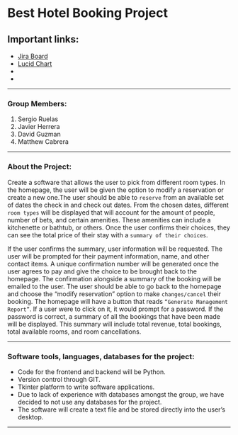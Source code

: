 # Best Hotel Booking Project

## Important links:

- [Jira Board](https://besthotel.atlassian.net/jira/software/projects/KAN/boards/1)
- [Lucid Chart](https://lucid.app/lucidchart/91586ef3-c35f-4402-a4d4-fbec383e4e44/edit?invitationId=inv_9bea5d7a-9031-4a6e-9edb-a6a132e28e08&page=0_0#)
- 
- 


---

### Group Members:
1. Sergio Ruelas
2. Javier Herrera
3. David Guzman
4. Matthew Cabrera

---

### About the Project:
Create a software that allows the user to pick from different room types. In the homepage, the user will be given the option to modify a reservation or create a new one.The user should be able to `reserve` from an available set of dates the check in and check out dates. From the chosen dates, different `room types` will be displayed that will account for the amount of people, number of bets, and certain amenities. These amenities can include a kitchenette or bathtub, or others. Once the user confirms their choices, they can see the total price of their stay with a `summary of their choices`. 

If the user confirms the summary, user information will be requested. The user will be prompted for their payment information, name, and other contact items. A unique confirmation number will be generated once the user agrees to pay and give the choice to be brought back to the homepage. The confirmation alongside a summary of the booking will be emailed to the user. The user should be able to go back to the homepage and choose the “modify reservation” option to make `changes/cancel` their booking. The homepage will have a button that reads `“Generate Management Report”`. If a user were to click on it, it would prompt for a password. If the password is correct, a summary of all the bookings that have been made will be displayed. This summary will include total revenue, total bookings, total available rooms, and room cancellations.

---

### Software tools, languages, databases for the project:

- Code for the frontend and backend will be Python.
- Version control through GIT.
- Tkinter platform to write software applications.
- Due to lack of experience with databases amongst the group, we have decided to not use any databases for the project. 
- The software will create a text file and be stored directly into the user’s desktop.

---













